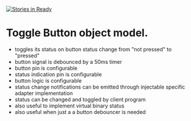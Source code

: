 [![Stories in Ready](https://badge.waffle.io/dniklaus/arduino-toggle-button.png?label=ready&title=Ready)](https://waffle.io/dniklaus/arduino-toggle-button)

# Toggle Button object model.

* toggles its status on button status change from "not pressed" to "pressed"
* button signal is debounced by a 50ms timer
* button pin is configurable
* status indication pin is configurable
* button logic is configurable
* status change notifications can be emitted through injectable specific adapter implementation
* status can be changed and toggled by client program
* also useful to implement virtual binary status
* also useful when just a a button debouncer is needed

